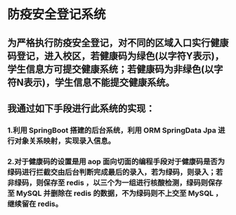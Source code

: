 # 防疫安全登记系统
## 为严格执行防疫安全登记，对不同的区域入口实行健康码登记，进入校区，若健康码为绿色(以字符Y表示)，学生信息方可提交健康系统；若健康码为非绿色(以字符N表示)，学生信息不能提交健康系统。
## 我通过如下手段进行此系统的实现：
### 1.利用 SpringBoot 搭建的后台系统，利用 ORM SpringData Jpa 进行对象关系映射，实现录入信息。
### 2.对于健康码的设置是用 aop 面向切面的编程手段对于健康码是否为绿码进行拦截交由后台判断完成最后的录入，若为绿码，则录入；若非绿码，则保存至 redis ，以三个为一组进行核酸检测，绿码则保存至 MySQL 并删除在 redis 的数据，不为绿码则不上交至 MySQL ，继续留在 redis。
